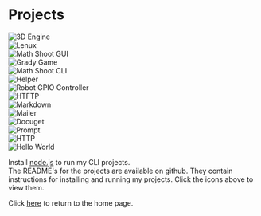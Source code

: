 # Projects
![3D Engine](https://img.shields.io/badge/GUI-3d--engine-blue)  
![Lenux](https://img.shields.io/badge/CLI-lenux-blue)  
![Math Shoot GUI](https://img.shields.io/badge/GUI-math--shoot--gui-blue)  
![Grady Game](https://img.shields.io/badge/CLI-grady--game-blue)  
![Math Shoot CLI](https://img.shields.io/badge/CLI-math--shoot--cli-blue)  
![Helper](https://img.shields.io/badge/GUI-helper-blue)  
![Robot GPIO Controller](https://img.shields.io/badge/Framework-robot--gpio--controller-blue)  
![HTFTP](https://img.shields.io/badge/CLI-htftp-blue)  
![Markdown](https://img.shields.io/badge/Framework-markdown-blue)  
![Mailer](https://img.shields.io/badge/Framework-mailer-blue)  
![Docuget](https://img.shields.io/badge/Framework-docuget-blue)  
![Prompt](https://img.sheilds.io/badge/Framework-prompt-blue)  
![HTTP](https://img.shields.io/badge/Framework-http-blue)  
![Hello World](https://img.shields.io/badge/CLI-helloworld-blue)  

Install [node.js](https://nodejs.org) to run my CLI projects.  
The README's for the projects are available on github. They contain instructions for installing and running my projects. Click the icons above to view them.

Click [here](/) to return to the home page.
<title>Projects</title>
